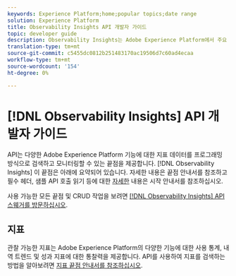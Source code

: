 ```yaml
---
keywords: Experience Platform;home;popular topics;date range
solution: Experience Platform
title: Observability Insights API 개발자 가이드
topic: developer guide
description: Observability Insights는 Adobe Experience Platform에서 주요 관측 가능 지표를 노출할 수 있는 RESTful API입니다. 이러한 지표는 플랫폼 사용 통계, 플랫폼 서비스 상태 점검, 이전 동향 및 다양한 플랫폼 기능에 대한 성능 지표에 대한 통찰력을 제공합니다.
translation-type: tm+mt
source-git-commit: c5455dc0812b251483170ac19506d7c60ad4ecaa
workflow-type: tm+mt
source-wordcount: '154'
ht-degree: 0%

---
```



# [!DNL Observability Insights] API 개발자 가이드

API는 다양한 Adobe Experience Platform 기능에 대한 지표 데이터를 프로그래밍 방식으로 검색하고 모니터링할 수 있는 끝점을 제공합니다. [!DNL Observability Insights] 이 끝점은 아래에 요약되어 있습니다. 자세한 내용은 끝점 안내서를 참조하고 필수 헤더, 샘플 API 호출 읽기 등에 대한 [자세한](./getting-started.md) 내용은 시작 안내서를 참조하십시오.

사용 가능한 모든 끝점 및 CRUD 작업을 보려면 [[!DNL Observability Insights] API 스웨거를 방문하십시오](https://www.adobe.io/apis/experienceplatform/home/api-reference.html#!acpdr/swagger-specs/observability-insights.yaml).

## 지표

관찰 가능한 지표는 Adobe Experience Platform의 다양한 기능에 대한 사용 통계, 내역 트렌드 및 성과 지표에 대한 통찰력을 제공합니다. API를 사용하여 지표를 검색하는 방법을 알아보려면 [지표 끝점 안내서를 참조하십시오](./metrics.md).